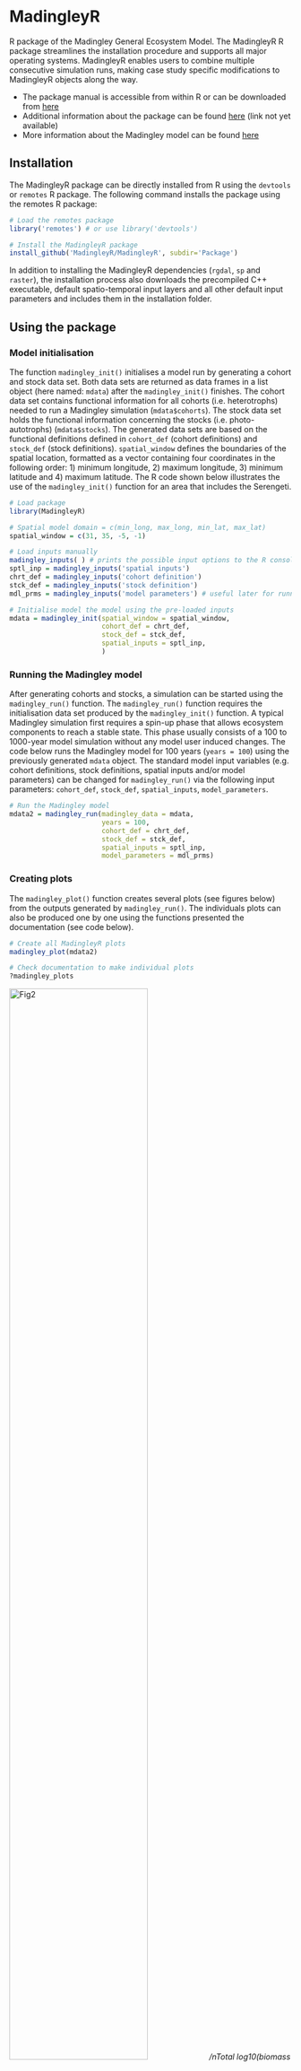 # MadingleyR
R package of the Madingley General Ecosystem Model. The MadingleyR R package streamlines the installation procedure and supports all major operating systems. MadingleyR enables users to combine multiple consecutive simulation runs, making case study specific modifications to MadingleyR objects along the way. 

- The package manual is accessible from within R or can be downloaded from [here](https://github.com/MadingleyR/MadingleyR/raw/master/Manual.pdf)
- Additional information about the package can be found [here](addlink) (link not yet available)
- More information about the Madingley model can be found [here](https://journals.plos.org/plosbiology/article?id=10.1371/journal.pbio.1001841)

## Installation

The MadingleyR package can be directly installed from R using the ```devtools``` or ```remotes``` R package. The following command installs the package using the remotes R package:

```R
# Load the remotes package
library('remotes') # or use library('devtools')

# Install the MadingleyR package
install_github('MadingleyR/MadingleyR', subdir='Package')
```

In addition to installing the MadingleyR dependencies (```rgdal```, ```sp``` and ```raster```), the installation process also downloads the precompiled C++ executable, default spatio-temporal input layers and all other default input parameters and includes them in the installation folder.

## Using the package

### Model initialisation

The function ```madingley_init()``` initialises a model run by generating a cohort and stock data set. Both data sets are returned as data frames in a list object (here named: ```mdata```) after the ```madingley_init()``` finishes. The cohort data set contains functional information for all cohorts (i.e. heterotrophs) needed to run a Madingley simulation (```mdata$cohorts```). The stock data set holds the functional information concerning the stocks (i.e. photo-autotrophs) (```mdata$stocks```). The generated data sets are based on the functional definitions defined in ```cohort_def``` (cohort definitions) and ```stock_def``` (stock definitions). ```spatial_window``` defines the boundaries of the spatial location, formatted as a vector containing four coordinates in the following order: 1) minimum longitude, 2) maximum longitude, 3) minimum latitude and 4) maximum latitude. The R code shown below illustrates the use of the ```madingley_init()``` function for an area that includes the Serengeti. 

```R
# Load package
library(MadingleyR)

# Spatial model domain = c(min_long, max_long, min_lat, max_lat)
spatial_window = c(31, 35, -5, -1)

# Load inputs manually
madingley_inputs( ) # prints the possible input options to the R console
sptl_inp = madingley_inputs('spatial inputs')
chrt_def = madingley_inputs('cohort definition')
stck_def = madingley_inputs('stock definition')
mdl_prms = madingley_inputs('model parameters') # useful later for running the model

# Initialise model the model using the pre-loaded inputs
mdata = madingley_init(spatial_window = spatial_window,
                       cohort_def = chrt_def,
                       stock_def = stck_def,
                       spatial_inputs = sptl_inp, 
                       )
```

### Running the Madingley model


After generating cohorts and stocks, a simulation can be started using the ```madingley_run()``` function. The ```madingley_run()``` function requires the initialisation data set produced by the ```madingley_init()``` function. A typical Madingley simulation first requires a spin-up phase that allows ecosystem components to reach a stable state. This phase usually consists of a 100 to 1000-year model simulation without any model user induced changes. The code below runs the Madingley model for 100 years (```years = 100```) using the previously generated ```mdata``` object. The standard model input variables (e.g. cohort definitions, stock definitions, spatial inputs and/or model parameters) can be changed for ```madingley_run()``` via the following input parameters: ```cohort_def```, ```stock_def```, ```spatial_inputs```, ```model_parameters```.


```R
# Run the Madingley model
mdata2 = madingley_run(madingley_data = mdata, 
                       years = 100, 
                       cohort_def = chrt_def, 
                       stock_def = stck_def, 
                       spatial_inputs = sptl_inp, 
                       model_parameters = mdl_prms)
```

### Creating plots

The ```madingley_plot()``` function creates several plots (see figures below) from the outputs generated by ```madingley_run()```. The individuals plots can also be produced one by one using the functions presented the documentation (see code below).

```R
# Create all MadingleyR plots
madingley_plot(mdata2) 

# Check documentation to make individual plots
?madingley_plots
```
<p>
<img src="Figures/fig2.png" alt="Fig2" width="70%"/>
<em>/nTotal log10(biomass in kg) per feeding guild over time (a) and the biomass density per log10-binned body mass category (in g) (b). The plots were made using the default plotting functions included in the MadingleyR package. The biomass density plots represent the yearly average biomass density extracted for the last simulation year. The total simulation time was set to 100 years, the selected spatial model domain included the area between 31 to 35 longitude and -5 to -1 latitude.</em>
</p>


<img src="Figures/fig3.png" alt="Fig3" width="70%"/>
Log10-binned food-web (a) and trophic pyramid (b) plotted using the functions included in MadingleyR. Each circle in first panel (a) represents all cohorts within the designated category and the size of the circles in represent the relative differences in total biomass. Grey lines connecting the circles illustrate the flows between grouped cohorts. The trophic pyramid illustrated in second panel (b) shows the total biomass (in kg) of four feeding guilds (coloured boxes) and the relative amount of biomass flowing between them (arrows). Plots are based on the outputs produced during the final year of a 100-year simulation using the same model domain used to create Figure 2 (31 to 35 longitude and -5 to -1 latitude). 

<img src="Figures/fig4.png" alt="Fig4" width="70%"/>
The yearly average total biomass (in log10) plotted per grid cell and per included functional group. The yearly average biomass was computed over the last simulation year.  The total simulation time (100 years) as well as the spatial model domain (31 to 35 longitude and -5 to -1 latitude) were set in the R code presented in the text. The plot was made using one of the default plotting functions included in the MadingleyR package.


Case study spin-up (from paper):

```R
library(MadingleyR)
setwd('C:/MadingleyOut') # create this directory if it does not exist

# Set model params
spatial_window = c(31, 35, -5, -1) # region of interest: Serengeti
sptl_inp = madingley_inputs('spatial inputs') # load default inputs

# set the maximum body masses of the functional groups manually
sptl_inp$Endo_O_max[ ] = 2e+05 # set max size omnivores = 200 kg
sptl_inp$Endo_C_max[ ] = 6e+05 # set max size carnivores = 600 kg
sptl_inp$Ecto_max[ ] = 1.5e+05 # set max size ectotherms = 150 kg

# Initialize model
mdata = madingley_init(spatial_window = spatial_window, spatial_inputs = sptl_inp)

# Run spin-up of 100 years (output results to C:/MadingleyOut)
mdata2 = madingley_run(out_dir = 'C:/MadingleyOut', 
                       madingley_data = mdata, 
                       spatial_inputs = sptl_inp, 
                       years = 100)

# Save environment
save(mdata2, sptl_inp, file = 'model_spin_up.RData')

```

Case study 1 (from paper):

```R
# Load model spin-up
load('C:/MadingleyOut/model_spin_up.RData')

# Run 50-year control simulation (for later comparison)
mdata3 = madingley_run(madingley_data = mdata2, years = 50, spatial_inputs = sptl_inp)

# Remove large (>100 kg) endothermic herbivores from mdata$cohorts
remove_idx = which(mdata2$cohorts$AdultMass > 1e+5 & mdata2$cohorts$FunctionalGroupIndex == 0)
mdata2$cohorts = mdata2$cohorts[-remove_idx, ]

# Run large herbivore removal simulation
mdata4 = madingley_run(madingley_data = mdata2, years = 50, spatial_inputs = sptl_inp) 

# Make plot
par(mfrow = c(1, 2))
plot_foodweb(mdata3, max_flows = 5) # control food-web plot
plot_foodweb(mdata4, max_flows = 5) # large-herbivore removal food-web plot
```

<img src="Figures/fig5.png" alt="Fig5" width="70%"/>

Case study 2 (from paper):

```R
# Load model spin-up
load('C:/MadingleyOut/model_spin_up.RData')

# Set scenario parameters
reps = 10 # set number of replicas per land-use intensity
avail_bio = sort(rep(seq(1.0, 0.2, -0.1), reps), decreasing = T) # accessible biomass
m_params = madingley_inputs('model parameters') # load default model parameters
fg = c('Herbivore', 'Carnivore', 'Omnivore') # vector for aggregating cohorts
stats = data.frame() # used to store individual model output statistics

# Loop over land-use intensities
for(i in 1:length(avail_bio)) {
 m_params[27, 2] = avail_bio[i] # accessible biomass (see model parameters)
 
 cohorts = madingley_run(
  years = 5, 
  madingley_data = mdata2, 
  model_parameters = m_params, 
  spatial_inputs = sptl_inp)$cohorts # store cohort results only
 
 # Calculate cohort biomass
 cohorts$Biomass = cohorts$CohortAbundance * cohorts$IndividualBodyMass 
 cohorts = cohorts[cohorts$FunctionalGroupIndex<3, ] # only keep endotherms
 cohorts = aggregate(cohorts$Biomass, by = list(fg[cohorts$FunctionalGroupIndex + 1]), sum)
 stats = rbind(stats, cohorts) # attach aggregated stats
}

# Calculate mean relative (to control) response per replica simulation
stats$veg_reduced = sort(rep(1 - avail_bio, 3))
m = aggregate(stats$x, by = list(stats$veg_reduced, stats$Group.1), FUN = mean)
m$x_rel = NA;
for(i in fg) { 
 m$x_rel[m$Group.2 == i] = m$x[m$Group.2 == i]/m$x[m$Group.2 == i][1] 
}

# Make final plots
plot(1 - unique(red_avail_bio), m$x_rel[m$Group.2 == 'Herbivore'], 
     col= 'green', pch = 19, ylim = c(0, 1.5), xlim = c(0, 1),
     xlab = 'Relative vegetation biomass inaccessible', ylab = 'Relative change in cohort biomass')
points(1 - unique(red_avail_bio), m$x_rel[m$Group.2 =='Carnivore'], col= 'red', pch = 19)
points(1 - unique(red_avail_bio), m$x_rel[m$Group.2 == 'Omnivore'], col = 'blue', pch = 19)
abline(1, -1, lty = 2)
legend(0.0, 0.2, fg, col=c('green', 'red', 'blue'), pch = 19, box.lwd = 0)

```

<img src="Figures/fig6.png" alt="Fig6" width="50%"/>
